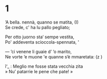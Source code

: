 # 1  
  
’A bella. nennà, quanno se matita, (I)  
Se crede, c' ha lu pallo pegliato;  
  
Per otto juorno sta‘ sempe vestita,  
Po' addeventa scioccola-spennata, '  
  
— ’ci venene li guaie d’ ’o marito,  
Ne vorte ’e muone 'e quanne s‘è mmaretata: (z )  
  
î‘_ : Meglio me fosse stata vecchia zita  
» Nu’ patarrie le pene che pate! »  
  
  
